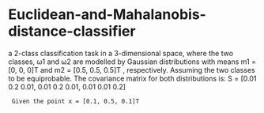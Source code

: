 # Euclidean-and-Mahalanobis-distance-classifier

a 2-class classification task in a 3-dimensional space, where the two classes, ω1 and ω2 are modelled by Gaussian distributions with means m1 = [0, 0, 0]T and m2 = [0.5, 0.5, 0.5]T , respectively. Assuming the two classes to be equiprobable. The covariance matrix for both distributions is:
S = [0.01 0.2 0.01, 
     0.01 0.2 0.01,
     0.01 0.01 0.2]
     
     Given the point x = [0.1, 0.5, 0.1]T 

